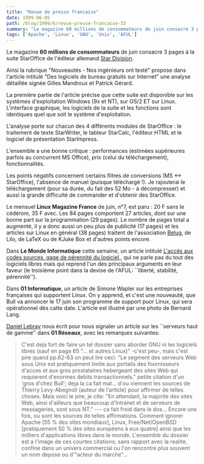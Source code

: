 ```yaml
---
title: "Revue de presse francaise"
date: 1999-06-05
path: /blog/1999/6/revue-presse-francaise-33
summary: "Le magazine 60 millions de consommateurs de juin consacre 3 pages à la suite StarOffice de l'éditeur allemand Star Division."
tags: ['Apache', 'Linux', 'GNU', 'Unix', 'AFUL']
---
```


<P>Le magazine <B>60 millions de consommateurs</B> de juin
consacre 3 pages à la suite StarOffice de l'éditeur allemand <A HREF="http://www.stardivision.com/">Star Division</A>.</P>

<P>Ainsi la rubrique "Nouveautés - Nos ingénieurs ont testé" propose dans
l'article intitulé "Des logiciels de bureau gratuits sur Internet" une
analyse détaillée signée Gilles Mandroux et Patrick Gérard.</P>

<P>La première partie de l'article précise que cette suite est disponible
sur les systèmes d'exploitation Windows (9x et NT), sur OS/2 ET sur
Linux. L'interface graphique, les logiciels de la suite et les fonctions
sont identiques quel que soit le système d'exploitation.</P>

<P>L'analyse porte sur chacun des 4 différents modules de StarOffice : le
traitement de texte StarWriter, le tableur StarCalc, l'éditeur HTML et
le logiciel de présentation StarImpress.</P>

<P>L'ensemble a une bonne critique : performances (estimées supérieures
parfois au concurrent MS Office), prix (celui du téléchargement),
fonctionnalités.</P>

<P>Les points négatifs concernent certains filtres de conversions (MS &lt;-&gt;
StarOffice), l'absence de manuel (puisque téléchargé !). Je rajouterai
le téléchargement (pour sa durée, du fait des 52 Mo - à décompresser) et
aussi la grande difficulté de commander et d'obtenir des StarOffice.</P>

<P>Le mensuel <B>Linux Magazine France</B> de juin, n°7, est paru :
20 F sans le cédérom, 35 F avec. Les 84 pages comportent 27 articles,
dont sur une bonne part sur la programmation (29 pages). Le nombre
de pages total a augmenté, il y a donc aussi un peu plus de publicité
(17 pages) et les articles sur Linux en général (38 pages) traitent de
l'association <A HREF="http://www.regard.org/~belug">Belug</A>, de Lilo,
de LaTeX ou de KJuke Box et d'autres points encore.
</P>

<P>
Dans <B>Le Monde Informatique</B> cette semaine, un article intitulé
<A HREF="http://195.10.58.13/src/lmi/article/articlel.nsf/article/2FACF5D6ADB2A46EC1256784004FFEE3?OpenDocument">L'accès aux codes sources, gage de pérennité du logiciel </A>, qui ne parle pas du tout des logiciels libres
mais qui reprend l'un des principaux arguments en leur faveur
(le troisième point dans la devise de l'AFUL: ``liberté, stabilité,
pérennité'').
</P>

<P>
Dans <B>01 Informatique</B>, un article de Simone Wapler sur les entreprises
françaises qui supportent Linux. On y apprend, et c'est une nouveauté,
que Bull va annoncer le 17 juin son programme de support puor Linux,
qui sera opérationnel dès catte date. L'article est illustré
par une photo de Bernard Lang.
</P>

<P>
<A HREF="mailto:Daniel.Lebray@iut.univ-lehavre.fr">Daniel Lebray</A>
nous écrit pour nous signaler un article sur les ``serveurs haut
de gamme'' dans <B>01 Réseaux</B>, avec les remarques suivantes:
</P>

<P>
<BLOCKQUOTE>
C'est deja fort de faire un tel dossier sans aborder GNU ni les logiciels
libres (sauf en page 65 "...  et autres Linux)" -c'est peu-, mais c'est
pire quand pp.62-63 on peut lire ceci: "Le segment des serveurs Web sous
Unix est pratiquement limite aux portails des fournisseurs d'acces et
aux gros prestataires hebergeant des sites Web qui requierent d'enormes
debits transactionnels." petite citation d'un 'gros d'chez Bull'; deja
la ca fait mal... d'ou viennent les sources de Thierry Levy-Abegnoli
(auteur de l'article) pour affirmer de telles choses. Mais voici le pire,
je cite: "En attendant, la majorite des sites Web, ainsi d'ailleurs que
beaucoup d'Intranet et de serveurs de messageries, sont sous NT." --- ca
fait froid dans le dos... Encore une fois, ou sont les sources de telles
affirmations. Comment ignorer Apache [55 % des sites mondiaux], Linux,
Free/Net/OpenBSD [pratiquement 50 % des sites européens à eux quatre]
ainsi que les milliers d'applications libres dans le monde. L'ensemble
du dossier est a l'image de ces courtes citations; sans rapport avec
la realite, confine dans un univers commercial ou l'on rencontre plus
souvent un nom depose ou d'"acteur du marche"...
</BLOCKQUOTE>
</P>


